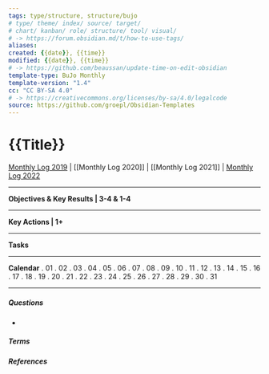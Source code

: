 ```yaml
---
tags: type/structure, structure/bujo
# type/ theme/ index/ source/ target/ 
# chart/ kanban/ role/ structure/ tool/ visual/ 
# -> https://forum.obsidian.md/t/how-to-use-tags/
aliases: 
created: {{date}}, {{time}}
modified: {{date}}, {{time}}
# -> https://github.com/beaussan/update-time-on-edit-obsidian
template-type: BuJo Monthly
template-version: "1.4"
cc: "CC BY-SA 4.0"
# -> https://creativecommons.org/licenses/by-sa/4.0/legalcode
source: https://github.com/groepl/Obsidian-Templates
---
```

# {{Title}}

<!-- Main STRUCTURE of my content -->

[Monthly Log 2019](Monthly%20Log%202019.md) | [[Monthly Log 2020]] | [[Monthly Log 2021]] | [Monthly Log 2022](Monthly%20Log%202022.md)
___

**Objectives & Key Results | 3-4 & 1-4**


___

**Key Actions | 1+**


___

**Tasks**


___

**Calendar**
. 01
. 02 
. 03
. 04
. 05
. 06
. 07
. 08
. 09
. 10
. 11
. 12
. 13
. 14
. 15
. 16
. 17
. 18 
. 19
. 20
. 21
. 22
. 23
. 24
. 25
. 26 
. 27
. 28
. 29
. 30
. 31


___
##### Questions
<!-- What remains for you to consider? --> 
- 


##### Terms
<!-- Links to definition pages -->


##### References
<!-- Links to pages not referenced in the content -->
